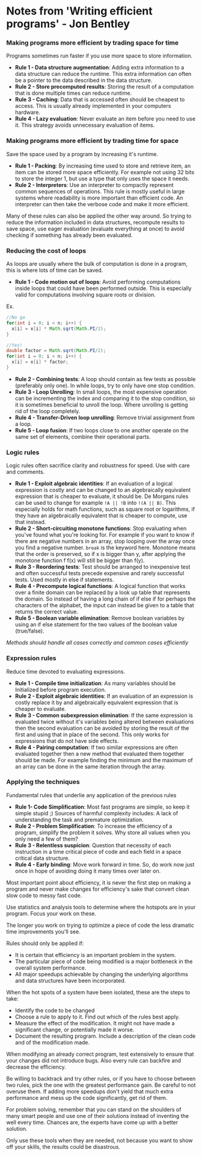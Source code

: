 # Notes from 'Writing efficient programs' - Jon Bentley


### Making programs more efficient by trading space for time
Programs sometimes run faster if you use more space to store information.

* **Rule 1 - Data structure augmentation**: Adding extra information to a data structure can reduce the runtime. This extra information can often be a pointer to the data described in the data structure.
* **Rule 2 - Store precomputed results**: Storing the result of a computation that is done multiple times can reduce runtime.
* **Rule 3 - Caching**: Data that is accessed often should be cheapest to access. This is usually already implemented in your computers hardware.
* **Rule 4 - Lazy evaluation**: Never evaluate an item before you need to use it. This strategy avoids unnecessary evaluation of items.

### Making programs more efficient by trading time for space
Save the space used by a program by increasing it's runtime.

* **Rule 1 - Packing**: By increasing time used to store and retrieve item, an item can be stored more space efficiently. For example not using 32 bits to store the integer 1, but use a type that only uses the space it needs.
* **Rule 2 - Interpreters**: Use an interpreter to compactly represent common sequences of operations. This rule is mostly useful in large systems where readability is more important than efficient code. An interpreter can then take the verbose code and make it more efficient.


Many of these rules can also be applied the other way around. So trying to reduce the information included in data structures, recompute results to save space, use eager evaluation (evaluate everything at once) to avoid checking if something has already been evaluated.


### Reducing the cost of loops
As loops are usually where the bulk of computation is done in a program, this is where lots of time can be saved.

* **Rule 1 - Code motion out of loops**: Avoid performing computations inside loops that could have been performed outside. This is especially valid for computations involving square roots or division.

Ex.

``` java
//No go
for(int i = 0; i < n; i++) {
  x[i] = x[i] * Math.sqrt(Math.PI/2);
}

//Yes!
double factor = Math.sqrt(Math.PI/2);
for(int i = 0; i < n; i++) {
  x[i] = x[i] * factor;
}
```
* **Rule 2 - Combining tests**: A loop should contain as few tests as possible (preferably only one). In while loops, try to only have one stop condition.
* **Rule 3 - Loop Unrolling**: In small loops, the most expensive operation can be incrementing the index and comparing it to the stop condition, so it is sometimes beneficial to unroll the loop. Where unrolling is getting rid of the loop completely.
* **Rule 4 - Transfer-Driven loop unrolling**: Remove trivial assignment from a loop.
* **Rule 5 - Loop fusion**: If two loops close to one another operate on the same set of elements, combine their operational parts.

### Logic rules

Logic rules often sacrifice clarity and robustness for speed. Use with care and comments.
* **Rule 1 - Exploit algebraic identities**: If an evaluation of a logical expression is costly and can be changed to an algebraically equivalent expression that is cheaper to evaluate, it should be.
De Morgans rules can be used to change for example `!A || !B` into `!(A || B)`. This especially holds for math functions, such as square root or logarithms, if they have an algebraically equivalent that is cheaper to compute, use that instead.
* **Rule 2 - Short-circuiting monotone functions**: Stop evaluating when you've found what you're looking for. For example if you want to know if there are negative numbers in an array, stop looping over the array once you find a negative number. `break` is the keyword here. Monotone means that the order is preserved, so if x is bigger than y, after applying the monotone function f f(x) will still be bigger than f(y).
* **Rule 3 - Reordering tests**: Test should be arranged to inexpensive test and often successful tests precede expensive and rarely successful tests. Used mostly in else if statements.
* **Rule 4 - Precompute logical functions**: A logical function that works over a finite domain can be replaced by a look up table that represents the domain. So instead of having a long chain of if else if for perhaps the characters of the alphabet, the input can instead be given to a table that returns the correct value.
* **Rule 5 - Boolean variable elimination**: Remove boolean variables by using an if else statement for the two values of the boolean value (true/false).

*Methods should handle all cases correctly and common cases efficiently*

### Expression rules
Reduce time devoted to evaluating expressions.
* **Rule 1 - Compile time initialization**: As many variables should be Initialized before program execution.
* **Rule 2 - Exploit algebraic identities**: If an evaluation of an expression is costly replace it by and algebraically equivalent expression that is cheaper to evaluate.
* **Rule 3 - Common subexpression elimination**: If the same expression is evaluated twice without it's variables being altered between evaluations then the second evaluation can be avoided by storing the result of the first and using that in place of the second. This only works for expressions that do not have side effects.
* **Rule 4 - Pairing computation**: If two similar expressions are often evaluated together then a new method that evaluated them together should be made. For example finding the minimum and the maximum of an array can be done in the same iteration through the array.

### Applying the techniques

Fundamental rules that underlie any application of the previous rules
* **Rule 1- Code Simplification**: Most fast programs are simple, so keep it simple stupid ;) Sources of harmful complexity includes: A lack of understanding the task and premature optimization.
* **Rule 2 - Problem Simplification**: To increase the efficiency of a program, simplify the problem it solves. Why store all values when you only need a few of them?
* **Rule 3 - Relentless suspicion**: Question that necessity of each instruction in a time critical piece of code and each field in a space critical data structure.
* **Rule 4 - Early binding**: Move work forward in time. So, do work now just once in hope of avoiding doing it many times over later on.

Most important point about efficiency, it is never the first step on making a program and never make changes for efficiency's sake that convert clean slow code to messy fast code.

Use statistics and analysis tools to determine where the hotspots are in your program. Focus your work on these.

The longer you work on trying to optimize a piece of code the less dramatic time improvements you'll see.

Rules should only be applied if:
* It is certain that efficiency is an important problem in the system.
* The particular piece of code being modified is a major bottleneck in the overall system performance.
* All major speedups achievable by changing the underlying algorithms and data structures have been incorporated.

When the hot spots of a system have been isolated, these are the steps to take:
* Identify the code to be changed
* Choose a rule to apply to it. Find out which of the rules best apply.
* Measure the effect of the modification. It might not have made a significant change, or potentially made it worse.
* Document the resulting program. Include a description of the clean code and of the modification made.

When modifying an already correct program, test extensively to ensure that your changes did not introduce bugs. Also every rule can backfire and decrease the efficiency.

Be willing to backtrack and try other rules, or if you have to choose between two rules, pick the one with the greatest performance gain. Be careful to not overuse them. If adding more speedups don't yield that much extra performance and mess up the code significantly, get rid of them.

For problem solving, remember that you can stand on the shoulders of many smart people and use one of their solutions instead of inventing the well every time. Chances are, the experts have come up with a better solution.

Only use these tools when they are needed, not because you want to show off your skills, the results could be disastrous. 
